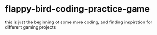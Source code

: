 # flappy-bird-coding-practice-game
this is just the beginning of some more coding, and finding inspiration for different gaming projects
